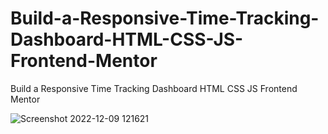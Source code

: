 # Build-a-Responsive-Time-Tracking-Dashboard-HTML-CSS-JS-Frontend-Mentor
Build a Responsive Time Tracking Dashboard HTML CSS JS Frontend Mentor

![Screenshot 2022-12-09 121621](https://user-images.githubusercontent.com/48369328/206718134-6cc5e16d-497a-4f60-8124-d58ba57919eb.png)
